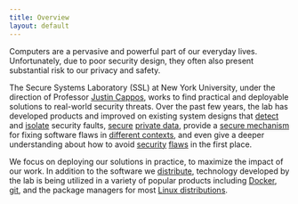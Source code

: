 ```yaml
---
title: Overview
layout: default
---
```


Computers are a pervasive and powerful part of our everyday lives.  Unfortunately, due to poor security design, they often also present substantial risk to our privacy and safety.

The Secure Systems Laboratory (SSL) at New York University, under the
direction of Professor [Justin Cappos](https://isis.poly.edu/~jcappos/), works
to find practical and
deployable solutions to real-world security threats.   Over the past few
years, the lab has developed products and improved on existing system
designs that [detect](projects#crashsimulator) and
[isolate](projects#lind) security faults, [secure](projects#pph)
[private data](projects#sensibility),
provide a [secure mechanism](projects#tuf) for fixing software flaws in
[different contexts](projects#uptane), and even give a deeper
understanding about how to avoid [security](projects#atoms)
[flaws](projects#blindspots) in the first place.

We focus on deploying our solutions in practice, to maximize the impact
of our work.  In addition to the software we 
[distribute](projects#seattle),
technology developed by the lab is being utilized in a
variety of popular products including [Docker](https://www.docker.com/),
[git](https://git-scm.com/), and the package managers for most [Linux
distributions](https://en.wikipedia.org/wiki/Linux).
